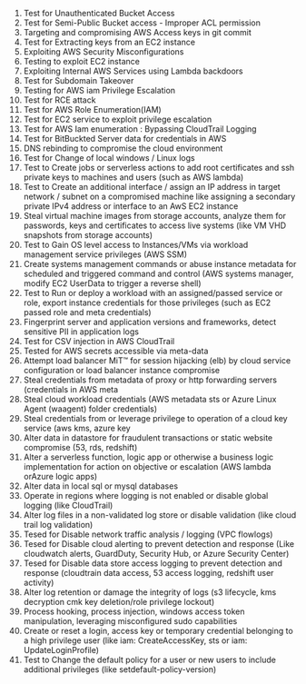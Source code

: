 1. Test for Unauthenticated Bucket Access
2. Test for Semi-Public Bucket access - Improper ACL permission
3. Targeting and compromising AWS Access keys in git commit
4. Test for Extracting keys from an EC2 instance
5. Exploiting AWS Security Misconfigurations
6. Testing to exploit EC2 instance
7. Exploiting Internal AWS Services using Lambda backdoors
8. Test for Subdomain Takeover
9. Testing for AWS iam Privilege Escalation
10. Test for RCE attack
11. Test for AWS Role Enumeration(IAM)
12. Test for EC2 service to exploit privilege escalation
13. Test for AWS Iam enumeration : Bypassing CloudTrail Logging
14. Test for BitBuckted Server data for credentials in AWS
15. DNS rebinding to compromise the cloud environment
16. Test for Change of local windows / Linux logs
17. Test to Create jobs or serverless actions to add root certificates and ssh private keys to machines and users (such as AWS lambda)
18. Test to Create an additional interface / assign an IP address in target network / subnet on a compromised machine like assigning a secondary private IPv4 address or interface to an AwS EC2 instance
19. Steal virtual machine images from storage accounts, analyze them for passwords, keys and certificates to access live systems (like VM VHD snapshots from storage accounts)
20. Test to Gain OS level access to Instances/VMs via workload management service privileges (AWS SSM)
21. Create systems management commands or abuse instance metadata for scheduled and triggered command and control (AWS systems manager, modify EC2 UserData to trigger a reverse shell)
22. Test to Run or deploy a workload with an assigned/passed service or role, export instance credentials for those privileges (such as EC2 passed role and meta credentials)
23. Fingerprint server and application versions and frameworks, detect sensitive PII in application logs
24. Test for CSV injection in AWS CloudTrail
25. Tested for AWS secrets accessible via meta-data
26. Attempt load balancer MiT™ for session hijacking (elb) by cloud service configuration or load balancer instance compromise
27. Steal credentials from metadata of proxy or http forwarding servers (credentials in AWS meta
28. Steal cloud workload credentials (AWS metadata sts or Azure Linux Agent (waagent) folder credentials)
29. Steal credentials from or leverage privilege to operation of a cloud key service (aws kms, azure key
30. Alter data in datastore for fraudulent transactions or static website compromise (53, rds, redshift)
31. Alter a serverless function, logic app or otherwise a business logic implementation for action on objective or escalation (AWS lambda orAzure logic apps)  
32. Alter data in local sql or mysql databases
33. Operate in regions where logging is not enabled or disable global logging (like CloudTrail)
34. Alter log files in a non-validated log store or disable validation (like cloud trail log validation)  
35. Tesed for Disable network traffic analysis / logging (VPC flowlogs)
36. Tesed for Disable cloud alerting to prevent detection and response (Like cloudwatch alerts, GuardDuty, Security Hub, or Azure Security Center)
37. Tesed for Disable data store access logging to prevent detection and response (cloudtrain data access, 53 access logging, redshift user activity)
38. Alter log retention or damage the integrity of logs (s3 lifecycle, kms decryption cmk key deletion/role privilege lockout)
39. Process hooking, process injection, windows access token manipulation, leveraging misconfigured sudo capabilities
40. Create or reset a login, access key or temporary credential belonging to a high privilege user (like iam: CreateAccessKey, sts or iam: UpdateLoginProfile)
41. Test to Change the default policy for a user or new users to include additional privileges (like setdefault-policy-version)